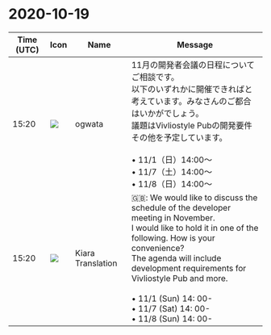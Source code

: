 # 2020-10-19

|Time (UTC)|Icon|Name|Message|
|---|---|---|---|
|15:20|![](https://avatars.slack-edge.com/2019-11-22/845042642576_070441337abaca9fb7b3_72.png)|ogwata|11月の開発者会議の日程についてご相談です。<br>以下のいずれかに開催できればと考えています。みなさんのご都合はいかがでしょう。<br>議題はVivliostyle Pubの開発要件その他を予定しています。<br><br>• 11/1（日）14:00〜<br>• 11/7（土）14:00〜<br>• 11/8（日）14:00〜<br>|
|15:20|![](https://avatars.slack-edge.com/2019-08-21/732685848020_f3f20736795184660348_72.png)|Kiara Translation|🇬🇧: We would like to discuss the schedule of the developer meeting in November.<br>I would like to hold it in one of the following. How is your convenience?<br>The agenda will include development requirements for Vivliostyle Pub and more.<br><br>• 11/1 (Sun) 14: 00-<br>• 11/7 (Sat) 14: 00-<br>• 11/8 (Sun) 14: 00-<br>|

